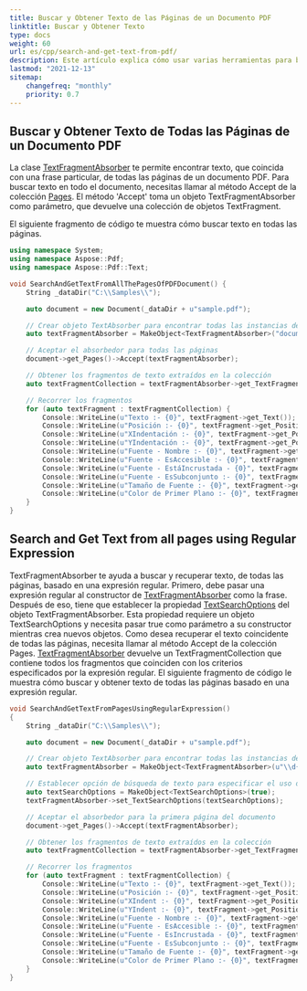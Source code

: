 ```yaml
---
title: Buscar y Obtener Texto de las Páginas de un Documento PDF
linktitle: Buscar y Obtener Texto
type: docs
weight: 60
url: es/cpp/search-and-get-text-from-pdf/
description: Este artículo explica cómo usar varias herramientas para buscar y obtener texto de documentos PDF. Podemos buscar con expresiones regulares en páginas particulares o en todo el documento.
lastmod: "2021-12-13"
sitemap:
    changefreq: "monthly"
    priority: 0.7
---
```


## Buscar y Obtener Texto de Todas las Páginas de un Documento PDF

La clase [TextFragmentAbsorber](https://reference.aspose.com/pdf/cpp/class/aspose.pdf.text.text_fragment_absorber/) te permite encontrar texto, que coincida con una frase particular, de todas las páginas de un documento PDF. Para buscar texto en todo el documento, necesitas llamar al método Accept de la colección [Pages](https://reference.aspose.com/pdf/cpp/class/aspose.pdf.page). El método 'Accept' toma un objeto TextFragmentAbsorber como parámetro, que devuelve una colección de objetos TextFragment.

El siguiente fragmento de código te muestra cómo buscar texto en todas las páginas.

```cpp
using namespace System;
using namespace Aspose::Pdf;
using namespace Aspose::Pdf::Text;

void SearchAndGetTextFromAllThePagesOfPDFDocument() {
    String _dataDir("C:\\Samples\\");

    auto document = new Document(_dataDir + u"sample.pdf");

    // Crear objeto TextAbsorber para encontrar todas las instancias de la frase de búsqueda de entrada
    auto textFragmentAbsorber = MakeObject<TextFragmentAbsorber>("document");

    // Aceptar el absorbedor para todas las páginas
    document->get_Pages()->Accept(textFragmentAbsorber);

    // Obtener los fragmentos de texto extraídos en la colección
    auto textFragmentCollection = textFragmentAbsorber->get_TextFragments();

    // Recorrer los fragmentos
    for (auto textFragment : textFragmentCollection) {
        Console::WriteLine(u"Texto :- {0}", textFragment->get_Text());
        Console::WriteLine(u"Posición :- {0}", textFragment->get_Position());
        Console::WriteLine(u"XIndentación :- {0}", textFragment->get_Position()->get_XIndent());
        Console::WriteLine(u"YIndentación :- {0}", textFragment->get_Position()->get_YIndent());
        Console::WriteLine(u"Fuente - Nombre :- {0}", textFragment->get_TextState()->get_Font()->get_FontName());
        Console::WriteLine(u"Fuente - EsAccesible :- {0}", textFragment->get_TextState()->get_Font()->get_IsAccessible());
        Console::WriteLine(u"Fuente - EstáIncrustada - {0}", textFragment->get_TextState()->get_Font()->get_IsEmbedded());
        Console::WriteLine(u"Fuente - EsSubconjunto :- {0}", textFragment->get_TextState()->get_Font()->get_IsSubset());
        Console::WriteLine(u"Tamaño de Fuente :- {0}", textFragment->get_TextState()->get_FontSize());
        Console::WriteLine(u"Color de Primer Plano :- {0}", textFragment->get_TextState()->get_ForegroundColor());
    }
}
```

## Search and Get Text from all pages using Regular Expression

TextFragmentAbsorber te ayuda a buscar y recuperar texto, de todas las páginas, basado en una expresión regular. Primero, debe pasar una expresión regular al constructor de [TextFragmentAbsorber](https://reference.aspose.com/pdf/cpp/class/aspose.pdf.text.text_fragment_absorber/) como la frase. Después de eso, tiene que establecer la propiedad [TextSearchOptions](https://reference.aspose.com/pdf/cpp/class/aspose.pdf.text.text_search_options/) del objeto TextFragmentAbsorber. Esta propiedad requiere un objeto TextSearchOptions y necesita pasar true como parámetro a su constructor mientras crea nuevos objetos. Como desea recuperar el texto coincidente de todas las páginas, necesita llamar al método Accept de la colección Pages. [TextFragmentAbsorber](https://reference.aspose.com/pdf/cpp/class/aspose.pdf.text.text_fragment_absorber/) devuelve un TextFragmentCollection que contiene todos los fragmentos que coinciden con los criterios especificados por la expresión regular. El siguiente fragmento de código le muestra cómo buscar y obtener texto de todas las páginas basado en una expresión regular.

```cpp
void SearchAndGetTextFromPagesUsingRegularExpression()
{
    String _dataDir("C:\\Samples\\");

    auto document = new Document(_dataDir + u"sample.pdf");

    // Crear objeto TextAbsorber para encontrar todas las instancias de la frase de búsqueda de entrada
    auto textFragmentAbsorber = MakeObject<TextFragmentAbsorber>(u"\\d{4}-\\d{4}"); // como 1999-2000

    // Establecer opción de búsqueda de texto para especificar el uso de expresión regular
    auto textSearchOptions = MakeObject<TextSearchOptions>(true);
    textFragmentAbsorber->set_TextSearchOptions(textSearchOptions);

    // Aceptar el absorbedor para la primera página del documento
    document->get_Pages()->Accept(textFragmentAbsorber);

    // Obtener los fragmentos de texto extraídos en la colección
    auto textFragmentCollection = textFragmentAbsorber->get_TextFragments();

    // Recorrer los fragmentos
    for (auto textFragment : textFragmentCollection) {
        Console::WriteLine(u"Texto :- {0}", textFragment->get_Text());
        Console::WriteLine(u"Posición :- {0}", textFragment->get_Position());
        Console::WriteLine(u"XIndent :- {0}", textFragment->get_Position()->get_XIndent());
        Console::WriteLine(u"YIndent :- {0}", textFragment->get_Position()->get_YIndent());
        Console::WriteLine(u"Fuente - Nombre :- {0}", textFragment->get_TextState()->get_Font()->get_FontName());
        Console::WriteLine(u"Fuente - EsAccesible :- {0}", textFragment->get_TextState()->get_Font()->get_IsAccessible());
        Console::WriteLine(u"Fuente - EsIncrustada - {0}", textFragment->get_TextState()->get_Font()->get_IsEmbedded());
        Console::WriteLine(u"Fuente - EsSubconjunto :- {0}", textFragment->get_TextState()->get_Font()->get_IsSubset());
        Console::WriteLine(u"Tamaño de Fuente :- {0}", textFragment->get_TextState()->get_FontSize());
        Console::WriteLine(u"Color de Primer Plano :- {0}", textFragment->get_TextState()->get_ForegroundColor());
    }
}
```